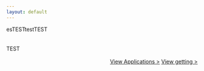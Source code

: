 ```yaml
---
layout: default
---
```


<div class="container">
    <div class="row">
        <div class="top col-12">
esTESTtestTEST
        </div>
    </div>
</div>
<div class="container">
    <div class="row">
<br>
        <div class="col-12 text-center">
            <br>
            TEST<br>
        </div>
        <div class="col-12"  align="right">
            <br>
            <a class=" text-right btn btn-secondary square-button" href="{{ site.url }}{{ site.baseurl }}{% link applications.md %}">View Applications ></a>
            <a class="btn btn-secondary square-button" href="{{ site.url }}{{ site.baseurl }}{% link getting_started.md %}" role="button">View getting ></a>
        </div>
    </div>
</div>
<br>
<br>
<br>

